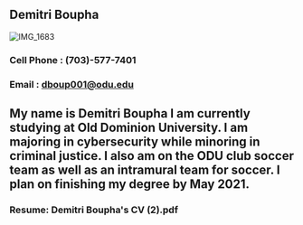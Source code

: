 ## Demitri Boupha
![IMG_1683](https://user-images.githubusercontent.com/60528340/73584881-dbe9aa00-4469-11ea-92bd-2809b77dbe22.jpg) 
### **Cell Phone** : (703)-577-7401
### **Email** : dboup001@odu.edu
## My name is Demitri Boupha I am currently studying at Old Dominion University. I am majoring in cybersecurity while minoring in criminal justice. I also am on the ODU club soccer team as well as an intramural team for soccer. I plan on finishing my degree by May 2021.
### Resume: Demitri Boupha's CV (2).pdf 
